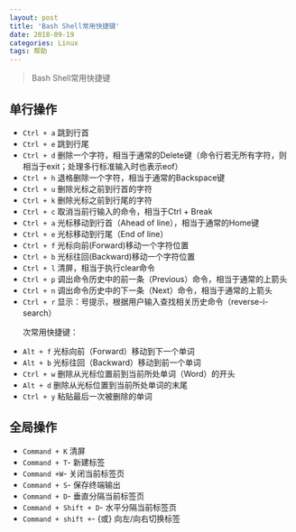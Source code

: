 ```yaml
---
layout: post 
title: 'Bash Shell常用快捷键'
date: 2018-09-19
categories: Linux
tags: 帮助
---
```


> Bash Shell常用快捷键

## 单行操作

- `Ctrl + a` 跳到行首
- `Ctrl + e` 跳到行尾
- `Ctrl + d` 删除一个字符，相当于通常的Delete键（命令行若无所有字符，则相当于exit；处理多行标准输入时也表示eof）
- `Ctrl + h` 退格删除一个字符，相当于通常的Backspace键
- `Ctrl + u` 删除光标之前到行首的字符
- `Ctrl + k` 删除光标之前到行尾的字符
- `Ctrl + c` 取消当前行输入的命令，相当于Ctrl + Break
- `Ctrl + a` 光标移动到行首（Ahead of line），相当于通常的Home键
- `Ctrl + e` 光标移动到行尾（End of line）
- `Ctrl + f` 光标向前(Forward)移动一个字符位置
- `Ctrl + b` 光标往回(Backward)移动一个字符位置
- `Ctrl + l` 清屏，相当于执行clear命令
- `Ctrl + p` 调出命令历史中的前一条（Previous）命令，相当于通常的上箭头
- `Ctrl + n` 调出命令历史中的下一条（Next）命令，相当于通常的上箭头
- `Ctrl + r` 显示：号提示，根据用户输入查找相关历史命令（reverse-i-search）</p> <p>次常用快捷键：
- `Alt + f` 光标向前（Forward）移动到下一个单词
- `Alt + b` 光标往回（Backward）移动到前一个单词
- `Ctrl + w` 删除从光标位置前到当前所处单词（Word）的开头
- `Alt + d` 删除从光标位置到当前所处单词的末尾
- `Ctrl + y` 粘贴最后一次被删除的单词

## 全局操作
- `Command + K` 清屏
- `Command + T`- 新建标签
- `Command +W`- 关闭当前标签页
- `Command + S`- 保存终端输出
- `Command + D`- 垂直分隔当前标签页
- `Command + Shift + D`- 水平分隔当前标签页
- `Command + shift +`- {或} 向左/向右切换标签
